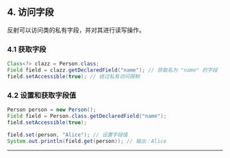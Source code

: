 ## **4. 访问字段**

反射可以访问类的私有字段，并对其进行读写操作。

### **4.1 获取字段**

```java
Class<?> clazz = Person.class;
Field field = clazz.getDeclaredField("name"); // 获取名为 "name" 的字段
field.setAccessible(true); // 绕过私有访问限制
```

### **4.2 设置和获取字段值**

```java
Person person = new Person();
Field field = Person.class.getDeclaredField("name");
field.setAccessible(true);

field.set(person, "Alice"); // 设置字段值
System.out.println(field.get(person)); // 输出：Alice
```

---